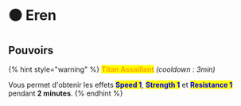 # 🟠 Eren

## Pouvoirs

{% hint style="warning" %}
<mark style="color:orange;">**Titan Assaillant**</mark> _(cooldown : 3min)_

Vous permet d'obtenir les effets <mark style="color:blue;">**Speed 1**</mark>, <mark style="color:blue;">**Strength 1**</mark> et <mark style="color:blue;">**Resistance 1**</mark> pendant **2 minutes**.
{% endhint %}
